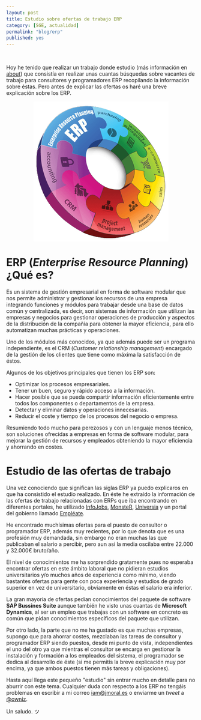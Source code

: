 ```yaml
---
layout: post
title: Estudio sobre ofertas de trabajo ERP
category: [SGE, actualidad]
permalink: "blog/erp"
published: yes
---
```


<br>

Hoy he tenido que realizar un trabajo donde estudio (más información en [about](/me/ "Sobre mi")) que consistía en realizar unas cuantas búsquedas sobre vacantes de trabajo para consultores y programadores ERP recopilando la información sobre éstas. Pero antes de explicar las ofertas os haré una breve explicación sobre los ERP.

<img class="differentSize40" src="/assets/img/erp/erp.png" alt="erp" style="margin:auto; display:block;">

# ERP (*Enterprise Resource Planning*) ¿Qué es?

Es un sistema de gestión empresarial en forma de software modular que nos permite administrar y gestionar los recursos de una empresa integrando funciones y módulos para trabajar desde una base de datos común y centralizada, es decir, son sistemas de información que utilizan las empresas y negocios para gestionar operaciones de producción y aspectos de la distribución de la compañía para obtener la mayor eficiencia, para ello automatizan muchas prácticas y operaciones.

Uno de los módulos más conocidos, ya que además puede ser un programa independiente, es el CRM (*Customer relationship management*) encargado de la gestión de los clientes que tiene como máxima la satisfacción de éstos.

Algunos de los objetivos principales que tienen los ERP son:

* Optimizar los procesos empresariales.
* Tener un buen, seguro y rápido acceso a la información.
* Hacer posible que se pueda compartir información eficientemente entre todos los
componentes o departamentos de la empresa.
* Detectar y eliminar datos y operaciones innecesarias.
* Reducir el coste y tiempo de los procesos del negocio o empresa.

Resumiendo todo mucho para perezosos y con un lenguaje menos técnico, son soluciones ofrecidas a empresas en forma de software modular, para mejorar la gestión de recursos y empleados obteniendo la mayor eficiencia y ahorrando en costes.

# Estudio de las ofertas de trabajo

Una vez conociendo que significan las siglas ERP ya puedo explicaros en que ha consistido el estudio realizado. En éste he extraído la información de las ofertas de trabajo relacionadas con ERPs que iba encontrando en diferentes portales, he utilizado [InfoJobs](https://www.infojobs.net/ "InfoJobs"), [MonsteR](http://www.monster.es/ "MonsteR"), [Universia](http://www.emplea.universia.es "Universia") y un portal del gobierno llamado [Empléate](https://www.empleate.gob.es "Empléate").

He encontrado muchísimas ofertas para el puesto de consultor o programador ERP, además muy recientes, por lo que denota que es una profesión muy demandada, sin embargo no eran muchas las que publicaban el salario a percibir, pero aun así la media oscilaba entre 22.000 y 32.000€ bruto/año.

El nivel de conocimientos me ha sorprendido gratamente pues no esperaba encontrar ofertas en este ámbito laboral que no pidieran estudios universitarios y/o muchos años de experiencia como mínimo, viendo bastantes ofertas para gente con poca experiencia y estudios de grado superior en vez de universitario, obviamente en éstas el salario era inferior.

La gran mayoría de ofertas pedían conocimientos del paquete de software **SAP Bussines Suite** aunque también he visto unas cuantas de **Microsoft Dynamics**, al ser un empleo que trabajas con un software en concreto es común que pidan conocimientos específicos del paquete que utilizan.

Por otro lado, la parte que no me ha gustado es que muchas empresas, supongo que para ahorrar costes, mezclaban las tareas de consultor y programador ERP siendo puestos, desde mi punto de vista, independientes el uno del otro ya que mientras el consultor se encarga en gestionar la instalación y formación a los empleados del sistema, el programador se dedica al desarrollo de éste (si me permitís la breve explicación muy por encima, ya que ambos puestos tienen más tareas y obligaciones).

Hasta aquí llega este pequeño "estudio" sin entrar mucho en detalle para no aburrir con este tema. Cualquier duda con respecto a los ERP no tengáis problemas en escribir a mi correo [iam@jmoral.es](mailto:iam@jmoral.es "iam@jmoral.es") o enviarme un *tweet* a [@owniz](https://twitter.com/owniz "Twitter").

Un saludo. ツ
